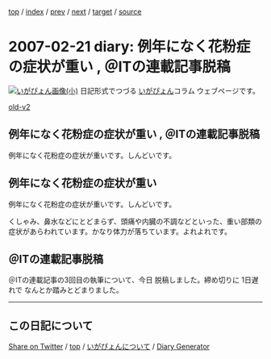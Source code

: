 [top](../index.html) 
 / [index](https://igapyon.github.io/diary/2007/index.html) 
 / [prev](https://igapyon.github.io/diary/2007/ig070214.html) 
 / [next](https://igapyon.github.io/diary/2007/ig070222.html) 
 / [target](https://igapyon.github.io/diary/2007/ig070221.html) 
 / [source](https://github.com/igapyon/diary/blob/gh-pages/2007/ig070221.html.src.md) 

2007-02-21 diary: 例年になく花粉症の症状が重い , ＠ITの連載記事脱稿
=====================================================================================================
[![いがぴょん画像(小)](https://igapyon.github.io/diary/images/iga200306s.jpg "いがぴょん")](https://igapyon.github.io/diary/memo/memoigapyon.html) 日記形式でつづる [いがぴょん](https://igapyon.github.io/diary/memo/memoigapyon.html)コラム ウェブページです。

[old-v2](ig070221-orig.html)

## 例年になく花粉症の症状が重い , ＠ITの連載記事脱稿

例年になく花粉症の症状が重いです。しんどいです。


## 例年になく花粉症の症状が重い

例年になく花粉症の症状が重いです。しんどいです。

くしゃみ、鼻水などにとどまらず、頭痛や内臓の不調などといった、重い部類の症状があらわれています。かなり体力が落ちています。よれよれです。

## ＠ITの連載記事脱稿

＠ITの連載記事の3回目の執筆について、今日 脱稿しました。締め切りに 1日遅れで なんとか踏みとどまりました。

----------------------------------------------------------------------------------------------------

## この日記について

[Share on Twitter](https://twitter.com/intent/tweet?hashtags=igapyon%2Cdiary%2C%E3%81%84%E3%81%8C%E3%81%B4%E3%82%87%E3%82%93&text=%E4%BE%8B%E5%B9%B4%E3%81%AB%E3%81%AA%E3%81%8F%E8%8A%B1%E7%B2%89%E7%97%87%E3%81%AE%E7%97%87%E7%8A%B6%E3%81%8C%E9%87%8D%E3%81%84+%2C+%EF%BC%A0IT%E3%81%AE%E9%80%A3%E8%BC%89%E8%A8%98%E4%BA%8B%E8%84%B1%E7%A8%BF&url=https%3A%2F%2Figapyon.github.io%2Fdiary%2F2007%2Fig070221.html) / [top](../index.html) / [いがぴょんについて](https://igapyon.github.io/diary/memo/memoigapyon.html) / [Diary Generator](https://github.com/igapyon/igapyonv3)
